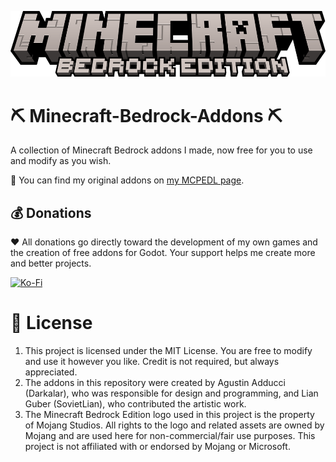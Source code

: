![Minecraft Bedrock Edition](img/Minecraft_Bedrock_Edition.webp)

# ⛏️​ Minecraft-Bedrock-Addons ⛏️​
A collection of Minecraft Bedrock addons I made, now free for you to use and modify as you wish.

📌 You can find my original addons on [my MCPEDL page](https://mcpedl.com/user/darkalardev).


## 💰 Donations
❤️​ All donations go directly toward the development of my own games and the creation of free addons for Godot. Your support helps me create more and better projects.<br>
  
[![Ko-Fi](https://img.shields.io/badge/Ko--fi-F16061?style=for-the-badge&logo=ko-fi&logoColor=white)](https://ko-fi.com/darkalardev) 


# 📄​ License
1. This project is licensed under the MIT License. You are free to modify and use it however you like. Credit is not required, but always appreciated.
2. The addons in this repository were created by Agustin Adducci (Darkalar), who was responsible for design and programming, and Lian Guber (SovietLian), who contributed the artistic work.
3. The Minecraft Bedrock Edition logo used in this project is the property of Mojang Studios. All rights to the logo and related assets are owned by Mojang and are used here for non-commercial/fair use purposes. This project is not affiliated with or endorsed by Mojang or Microsoft.
